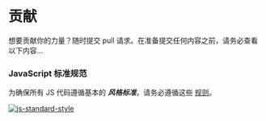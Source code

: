 # 贡献

想要贡献你的力量？随时提交 pull 请求。在准备提交任何内容之前，请务必查看以下内容...

### JavaScript 标准规范

为确保所有 JS 代码遵循基本的 ***风格标准***，请务必遵循这些 [规则](http://standardjs.com/#rules)。

[![js-standard-style](https://cdn.rawgit.com/feross/standard/master/badge.svg)](https://github.com/feross/standard)
